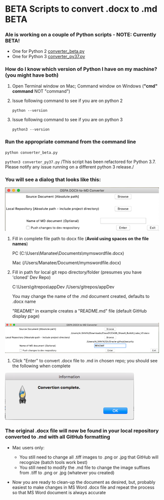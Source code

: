 # **BETA** Scripts to convert .docx to .md **BETA**

### Ale is working on a couple of Python scripts - NOTE: Currently BETA!
* One for Python 2  [converter_beta.py](https://raw.githubusercontent.com/jjking2019/ospa-github-ideas/master/files/converter_beta.py)
* One for Python 3  [converter_py37.py](https://raw.githubusercontent.com/jjking2019/ospa-github-ideas/master/files/converter_py37.py)

### How do I know which version of Python I have on my machine? (you might have both)

1. Open Terminal window on Mac; Command window on Windows (__"cmd" command__ NOT "command")

1. Issue following command to see if you are on python 2

   `python --version`

1. Issue following command to see if you are on python 3

   `python3 --version`

### Run the appropriate command from the command line

 `python converter_beta.py`

 `python3 converter_py37.py` 
 /This script has been refactored for Python 3.7. Please notify any issue running on a different python 3 release./

 ### You will see a dialog that looks like this:

  ![](images/PythonScriptForm.png)

1. Fill in complete file path to docx file (**Avoid using spaces on the file names**)<br/>
   
   PC
   (C:\Users\Manatee\Documents\mymswordfile.docx)
   
   Mac
   (/Users/Manatee/Document/mymswordfile.docx)

1. Fill in path for local git repo directory/folder
   (presumes you have 'cloned' Dev Repo)

   C:\Users\gitrepos\appDev
   /Users/gitrepos/appDev

   You may change the name of the .md document created, defaults to .docx name
  
   "README" in example creates a "README.md" file (default GitHub display page)

  ![](images/PythonScriptFormFilled_v2.png)

1. Click "Enter" to convert .docx file to .md in chosen repo; you should see the following when complete

  ![](images/PythonScriptComplete.png)

### The original .docx file will now be found in your local repository converted to .md with all GitHub formatting

* Mac users only: 
   * You still need to change all .tiff images to .png or .jpg that GitHub will recognize (batch tools work best)
   * You still need to modify the .md file to change the image suffixes from .tiff to .png or .jpg (whatever you created)

* Now you are ready to clean-up the document as desired, but, probably easiest to make changes in MS Word .docx file and repeat the process so that MS Word document is always accurate

